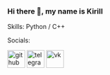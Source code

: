 ### Hi there 👋, my name is Kirill

Skills: Python / C++


Socials:

[<img src='https://cdn.jsdelivr.net/npm/simple-icons@3.0.1/icons/github.svg' alt='github' height='40'>](https://github.com/kirillbiktya)   [<img src='https://cdn.jsdelivr.net/npm/simple-icons@3.0.1/icons/telegram.svg' alt='telegram' height='40'>](https://t.me/kirillbiktya)   [<img src='https://cdn.jsdelivr.net/npm/simple-icons@3.0.1/icons/vk.svg' alt='vk' height='40'>](https://vk.com/kirillbiktya)
